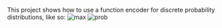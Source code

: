 This project shows how to use a function encoder for discrete probability distributions, like so: ![max](https://github.com/tyler-ingebrand/DiscreteDistributionFunctionEncoder/assets/105821676/2f669d2d-232e-43ef-a9ae-ecd89040091a)
![prob](https://github.com/tyler-ingebrand/DiscreteDistributionFunctionEncoder/assets/105821676/f2eb7f73-466d-488c-be21-a9e740d2b605)
